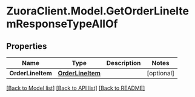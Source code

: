 # ZuoraClient.Model.GetOrderLineItemResponseTypeAllOf

## Properties

Name | Type | Description | Notes
------------ | ------------- | ------------- | -------------
**OrderLineItem** | [**OrderLineItem**](OrderLineItem.md) |  | [optional] 

[[Back to Model list]](../README.md#documentation-for-models) [[Back to API list]](../README.md#documentation-for-api-endpoints) [[Back to README]](../README.md)

